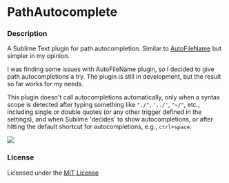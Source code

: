 # PathAutocomplete

### Description

A Sublime Text plugin for path autocompletion. Similar to [AutoFileName](https://packagecontrol.io/packages/AutoFileName) but simpler in my opinion.

I was finding some issues with AutoFileName plugin, so I decided to give path autocompletions a try. The plugin is still in development, but the result so far works for my needs.

This plugin doesn't call autocompletions automatically, only when a syntax scope is detected after typing something like `"./"`, `'../'`, `"~/"`, etc., including single or double quotes (or any other trigger defined in the settings), and when Sublime 'decides' to show autocompletions, or after hitting the default shortcut for autocompletions, e.g., `ctrl+space`.

![](https://p282.p1.n0.cdn.getcloudapp.com/items/Jrux4OdZ/c6a52c88-90f4-430a-ad6b-bdadeacb1156.gif?v=ef80d1647edd1bbd478c849186f80827)

### License

Licensed under the [MIT License](http://www.opensource.org/licenses/mit-license.php)
